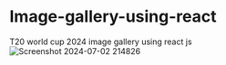 # Image-gallery-using-react
T20 world cup 2024 image gallery using react js
![Screenshot 2024-07-02 214826](https://github.com/sambgmi/Image-gallery-using-react/assets/155642729/9ec05f4f-b414-4ab3-b191-25ac2bfadd2f)
